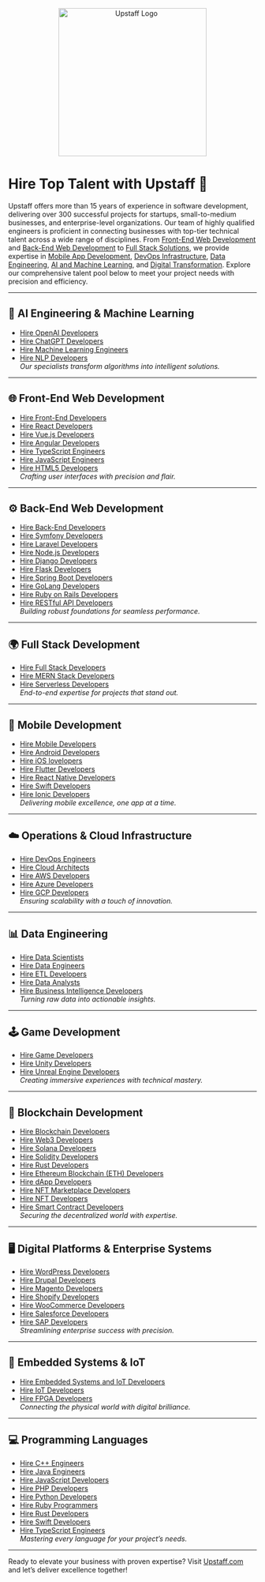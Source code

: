 <div align="center">
  <img src="https://upstaff.com/wp-content/uploads/2024/03/Subtract-1.svg" alt="Upstaff Logo" width="300">
</div>

# Hire Top Talent with Upstaff 🚀

Upstaff offers more than 15 years of experience in software development, delivering over 300 successful projects for startups, small-to-medium businesses, and enterprise-level organizations. Our team of highly qualified engineers is proficient in connecting businesses with top-tier technical talent across a wide range of disciplines. From [Front-End Web Development](https://upstaff.com/hire/front-end-web/) and [Back-End Web Development](https://upstaff.com/hire/back-end-web/) to [Full Stack Solutions](https://upstaff.com/hire/full-stack-web/), we provide expertise in [Mobile App Development](https://upstaff.com/hire/mobile/), [DevOps Infrastructure](https://upstaff.com/hire/devops/), [Data Engineering](https://upstaff.com/hire/data-engineer/), [AI and Machine Learning](https://upstaff.com/hire/artificial-intelligence-and-machine-learning-ai-and-ml/), and [Digital Transformation](https://upstaff.com/hire/digital-platforms-enterprise-systems/). Explore our comprehensive talent pool below to meet your project needs with precision and efficiency.

---

## 🧠 AI Engineering & Machine Learning
- [Hire OpenAI Developers](https://upstaff.com/hire/openai/)
- [Hire ChatGPT Developers](https://upstaff.com/hire/chatgpt/)
- [Hire Machine Learning Engineers](https://upstaff.com/hire/ml/)
- [Hire NLP Developers](https://upstaff.com/hire/nlp/)  
*Our specialists transform algorithms into intelligent solutions.*

---

## 🌐 Front-End Web Development
- [Hire Front-End Developers](https://upstaff.com/hire/front-end-web/)
- [Hire React Developers](https://upstaff.com/hire/react/)
- [Hire Vue.js Developers](https://upstaff.com/hire/vue-js/)
- [Hire Angular Developers](https://upstaff.com/hire/angular/)
- [Hire TypeScript Engineers](https://upstaff.com/hire/typescript/)
- [Hire JavaScript Engineers](https://upstaff.com/hire/javascript/)
- [Hire HTML5 Developers](https://upstaff.com/hire/html5/)  
*Crafting user interfaces with precision and flair.*

---

## ⚙️ Back-End Web Development
- [Hire Back-End Developers](https://upstaff.com/hire/back-end-web/)
- [Hire Symfony Developers](https://upstaff.com/hire/symfony/)
- [Hire Laravel Developers](https://upstaff.com/hire/laravel/)
- [Hire Node.js Developers](https://upstaff.com/hire/node-js/)
- [Hire Django Developers](https://upstaff.com/hire/django/)
- [Hire Flask Developers](https://upstaff.com/hire/flask/)
- [Hire Spring Boot Developers](https://upstaff.com/hire/spring-boot/)
- [Hire GoLang Developers](https://upstaff.com/hire/golang/)
- [Hire Ruby on Rails Developers](https://upstaff.com/hire/ruby-on-rails-ror/)
- [Hire RESTful API Developers](https://upstaff.com/hire/restful-api/)  
*Building robust foundations for seamless performance.*

---

## 🌍 Full Stack Development
- [Hire Full Stack Developers](https://upstaff.com/hire/full-stack-web/)
- [Hire MERN Stack Developers](https://upstaff.com/hire/mern-stack-mongodb-express-react-node/)
- [Hire Serverless Developers](https://upstaff.com/hire/serverless/)  
*End-to-end expertise for projects that stand out.*

---

## 📱 Mobile Development
- [Hire Mobile Developers](https://upstaff.com/hire/mobile/)
- [Hire Android Developers](https://upstaff.com/hire/android/)
- [Hire iOS lovelopers](https://upstaff.com/hire/ios/)
- [Hire Flutter Developers](https://upstaff.com/hire/flutter/)
- [Hire React Native Developers](https://upstaff.com/hire/react-native/)
- [Hire Swift Developers](https://upstaff.com/hire/swift/)
- [Hire Ionic Developers](https://upstaff.com/hire/ionic/)  
*Delivering mobile excellence, one app at a time.*

---

## ☁️ Operations & Cloud Infrastructure
- [Hire DevOps Engineers](https://upstaff.com/hire/devops/)
- [Hire Cloud Architects](https://upstaff.com/hire/cloud-architect/)
- [Hire AWS Developers](https://upstaff.com/hire/amazon-web-services-aws/)
- [Hire Azure Developers](https://upstaff.com/hire/azure/)
- [Hire GCP Developers](https://upstaff.com/hire/google-cloud-platform-gcp/)  
*Ensuring scalability with a touch of innovation.*

---

## 📊 Data Engineering
- [Hire Data Scientists](https://upstaff.com/hire/data-scientists/)
- [Hire Data Engineers](https://upstaff.com/hire/data-engineer/)
- [Hire ETL Developers](https://upstaff.com/hire/data-pipelines-etl/)
- [Hire Data Analysts](https://upstaff.com/hire/data-analyst-da/)
- [Hire Business Intelligence Developers](https://upstaff.com/hire/business-intelligence-bi/)  
*Turning raw data into actionable insights.*

---

## 🕹️ Game Development
- [Hire Game Developers](https://upstaff.com/hire/game/)
- [Hire Unity Developers](https://upstaff.com/hire/unity/)
- [Hire Unreal Engine Developers](https://upstaff.com/hire/unreal-engine/)  
*Creating immersive experiences with technical mastery.*

---

## 🔗 Blockchain Development
- [Hire Blockchain Developers](https://upstaff.com/hire/blockchain/)
- [Hire Web3 Developers](https://upstaff.com/hire/web3/)
- [Hire Solana Developers](https://upstaff.com/hire/solana/)
- [Hire Solidity Developers](https://upstaff.com/hire/solidity/)
- [Hire Rust Developers](https://upstaff.com/hire/rust/)
- [Hire Ethereum Blockchain (ETH) Developers](https://upstaff.com/hire/ethereum-blockchain-eth/)
- [Hire dApp Developers](https://upstaff.com/hire/dapp/)
- [Hire NFT Marketplace Developers](https://upstaff.com/hire/nft-marketplace/)
- [Hire NFT Developers](https://upstaff.com/hire/nft-non-fungible-token/)
- [Hire Smart Contract Developers](https://upstaff.com/hire/smart-contract-audit-security/)  
*Securing the decentralized world with expertise.*

---

## 🖥️ Digital Platforms & Enterprise Systems
- [Hire WordPress Developers](https://upstaff.com/hire/wordpress/)
- [Hire Drupal Developers](https://upstaff.com/hire/drupal/)
- [Hire Magento Developers](https://upstaff.com/hire/magento/)
- [Hire Shopify Developers](https://upstaff.com/hire/shopify/)
- [Hire WooCommerce Developers](https://upstaff.com/hire/woocommerce/)
- [Hire Salesforce Developers](https://upstaff.com/hire/salesforce/)
- [Hire SAP Developers](https://upstaff.com/hire/sap/)  
*Streamlining enterprise success with precision.*

---

## 🤖 Embedded Systems & IoT
- [Hire Embedded Systems and IoT Developers](https://upstaff.com/hire/embedded-systems-iot/)
- [Hire IoT Developers](https://upstaff.com/hire/iot/)
- [Hire FPGA Developers](https://upstaff.com/hire/fpga/)  
*Connecting the physical world with digital brilliance.*

---

## 💻 Programming Languages
- [Hire C++ Engineers](https://upstaff.com/hire/c-plus-plus/)
- [Hire Java Engineers](https://upstaff.com/hire/java/)
- [Hire JavaScript Developers](https://upstaff.com/hire/javascript/)
- [Hire PHP Developers](https://upstaff.com/hire/php/)
- [Hire Python Developers](https://upstaff.com/hire/python/)
- [Hire Ruby Programmers](https://upstaff.com/hire/ruby/)
- [Hire Rust Developers](https://upstaff.com/hire/rust/)
- [Hire Swift Developers](https://upstaff.com/hire/swift/)
- [Hire TypeScript Engineers](https://upstaff.com/hire/typescript/)  
*Mastering every language for your project’s needs.*

---

Ready to elevate your business with proven expertise? Visit [Upstaff.com](https://upstaff.com) and let’s deliver excellence together!
